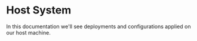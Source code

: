 # Host System

In this documentation we'll see deployments and configurations applied on our host machine.
